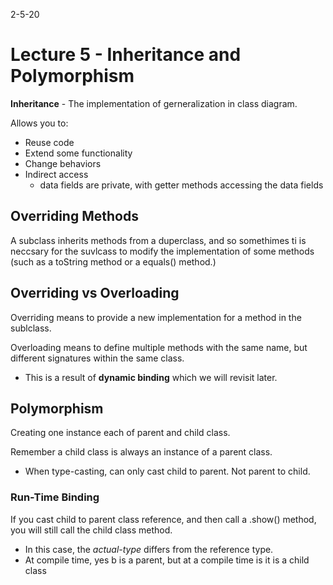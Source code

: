 2-5-20
# Lecture 5 - Inheritance and Polymorphism
**Inheritance** - The implementation of gerneralization in class diagram.

Allows you to:
* Reuse code
* Extend some functionality
* Change behaviors
* Indirect access
    * data fields are private, with getter methods accessing the data fields

## Overriding Methods
A subclass inherits methods from a duperclass, and so somethimes ti is neccsary for the suvlcass to modify the implementation of some methods (such as a toString method or a equals() method.)


## Overriding vs Overloading
Overriding means to provide a new implementation for a method in the sublclass.

Overloading means to define multiple methods with the same name, but different signatures within the same class.
* This is a result of **dynamic binding** which we will revisit later.

## Polymorphism

Creating one instance each of parent and child class.

Remember a child class is always an instance of a parent class.
* When type-casting, can only cast child to parent. Not parent to child.

### Run-Time Binding
If you cast child to parent class reference, and then call a .show() method, you will still call the child class method.
* In this case, the *actual-type* differs from the reference type.
* At compile time, yes b is a parent, but at a compile time is it is a child class


